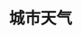 ---
title: 城市天气
tag: [guide, android, weather, overview]
layout: guide-overview
description: 城市天气预报提供包括中国3000+市县区在内的全球20万+城市的天气预报，支持实时天气、最多30天预报及最多7天逐小时天气预报。
url: /docs/android-sdk/weather/
ref: 0-sdk-android-weather
---